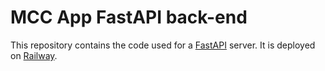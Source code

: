 # MCC App FastAPI back-end

This repository contains the code used for a [FastAPI](https://fastapi.tiangolo.com/) server. It is deployed on [Railway](https://railway.app/).